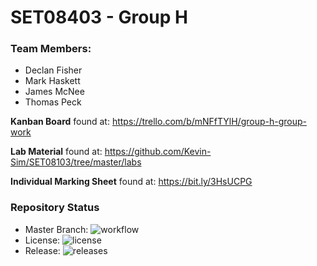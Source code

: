 # SET08403 - Group H

### Team Members:

- Declan Fisher
- Mark Haskett
- James McNee
- Thomas Peck

**Kanban Board** found at: https://trello.com/b/mNFfTYlH/group-h-group-work

**Lab Material** found at: https://github.com/Kevin-Sim/SET08103/tree/master/labs

**Individual Marking Sheet** found at: https://bit.ly/3HsUCPG

### Repository Status
- Master Branch: ![workflow](https://img.shields.io/github/workflow/status/decfisher/Napier-GA-Group-H/Napier%20GA%20Group%20H%20Workflow/master?label=Build%20Status&style=for-the-badge)
- License: ![license](https://img.shields.io/github/license/decfisher/Napier-GA-Group-H?label=%20&style=for-the-badge)
- Release: ![releases](https://img.shields.io/github/v/release/decfisher/Napier-GA-Group-H?include_prereleases&label=%20&style=for-the-badge)